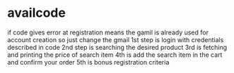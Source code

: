 # availcode
if code gives error at registration means the gamil is already used for account creation so just change the gmail
1st step is login with credentials described in code
2nd step is searching the desired product
3rd is fetching and printing the price of search item
4th is add the search item in the cart and confirm your order
5th is bonus registration criteria
